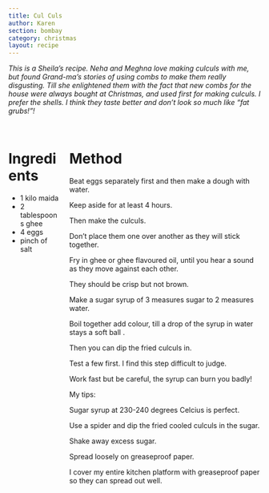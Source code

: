 ```yaml
---
title: Cul Culs
author: Karen
section: bombay
category: christmas
layout: recipe
---
```

_This is a Sheila’s recipe. Neha and Meghna love making culculs with me, but found Grand-ma’s stories of using combs to make them really disgusting. Till she enlightened them with the fact that new combs for the house were always bought at Christmas, and used first for making culculs. I prefer the shells. I think they taste better and don’t look so much like “fat grubs!”!_

<br>
<div class='columns'> <div class='column is-one-third p-3' markdown='1'>

# Ingredients

* 1 kilo maida
* 2 tablespoons ghee
* 4 eggs
* pinch of salt


</div> <div class='column is-two-thirds p-3' markdown='1'>

# Method

Beat eggs separately first and then make a dough with water.

Keep aside for at least 4 hours.

Then make the culculs.

Don’t place them one over another as they will stick together.

Fry in ghee or ghee flavoured oil, until you hear a sound as they move against each other.

They should be crisp but not brown.

Make a sugar syrup of 3 measures sugar to 2 measures water.

Boil together add colour, till a drop of the syrup in water stays a soft ball .

Then you can dip the fried culculs in.

Test a few first. I find this step difficult to judge.
 
Work fast but be careful, the syrup can burn you badly!



My tips:

Sugar syrup at 230-240 degrees Celcius is perfect.

Use a spider and dip the fried cooled culculs in the sugar.

Shake away excess sugar.

Spread loosely on greaseproof paper.

I cover my entire kitchen platform with greaseproof paper so they can spread out well.

</div> </div>